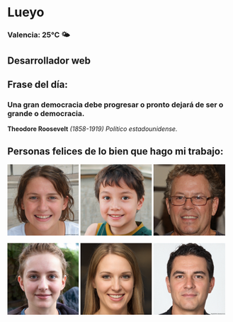 # Lueyo
### Valencia:  25°C 🌤️
## Desarrollador web
## Frase del día:
<!-- START QUOTE -->
### Una gran democracia debe progresar o pronto dejará de ser o grande o democracia.
**Theodore Roosevelt** *(1858-1919) Político estadounidense.*
<!-- END QUOTE -->






## Personas felices de lo bien que hago mi trabajo:

<p float="left">
  <img src="src/image_0.png" width="32%" />
  <img src="src/image_1.png" width="32%" /> 
  <img src="src/image_2.png" width="32%" />
</p>
<p float="left">
  <img src="src/image_3.png" width="32%" />
  <img src="src/image_4.png" width="32%" /> 
  <img src="src/image_5.png" width="32%" />
</p>
